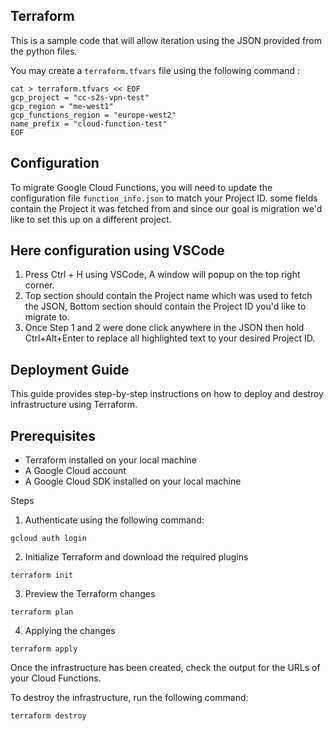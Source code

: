 ## Terraform 
This is a sample code that will allow iteration using the JSON provided from the python files.

You may create a `terraform.tfvars` file using the following command :
```
cat > terraform.tfvars << EOF
gcp_project = "cc-s2s-vpn-test"
gcp_region = "me-west1"
gcp_functions_region = "europe-west2"
name_prefix = "cloud-function-test"
EOF
```

## Configuration
To migrate Google Cloud Functions, you will need to update the configuration file `function_info.json` to match your Project ID. some fields contain the Project it was fetched from and since our goal is migration we'd like to set this up on a different project.

## Here configuration using VSCode

1. Press Ctrl + H using VSCode, A window will popup on the top right corner.
2. Top section should contain the Project name which was used to fetch the JSON, Bottom section should contain the Project ID you'd like to migrate to.
3. Once Step 1 and 2 were done click anywhere in the JSON then hold Ctrl+Alt+Enter to replace all highlighted text to your desired Project ID.

## Deployment Guide
This guide provides step-by-step instructions on how to deploy and destroy infrastructure using Terraform.

## Prerequisites
- Terraform installed on your local machine
- A Google Cloud account
- A Google Cloud SDK installed on your local machine

Steps

1. Authenticate using the following command:
```
gcloud auth login
```

2. Initialize Terraform and download the required plugins
```
terraform init
```
3. Preview the Terraform changes
```
terraform plan
```
4. Applying the changes 
```
terraform apply
```
Once the infrastructure has been created, check the output for the URLs of your Cloud Functions.

To destroy the infrastructure, run the following command:
```
terraform destroy
```
